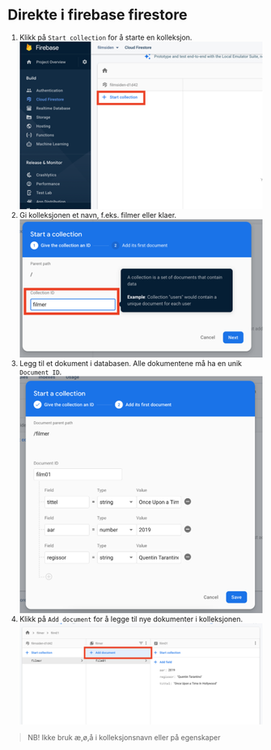 # Direkte i firebase firestore

1. Klikk på `Start collection` for å starte en kolleksjon.  
![1](bilder/1.png ':size=400')
1. Gi kolleksjonen et navn, f.eks. filmer eller klaer.  
![2](bilder/2.png ':size=400')
1. Legg til et dokument i databasen. Alle dokumentene må ha en unik `Document ID`.  
![3](bilder/3.png ':size=400')
1. Klikk på `Add document` for å legge til nye dokumenter i kolleksjonen.  
![4](bilder/4.png)

> NB! Ikke bruk æ,ø,å i kolleksjonsnavn eller på egenskaper
